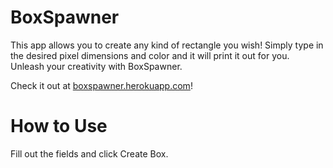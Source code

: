 # BoxSpawner
This app allows you to create any kind of rectangle you wish!
Simply type in the desired pixel dimensions and color and it will print it out for you.
Unleash your creativity with BoxSpawner. 

Check it out at [boxspawner.herokuapp.com](https://boxspawner.herokuapp.com)!

# How to Use
Fill out the fields and click Create Box.
